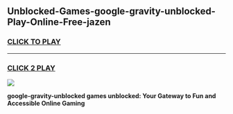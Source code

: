 
## Unblocked-Games-google-gravity-unblocked-Play-Online-Free-jazen
<h3>
<a href="https://premium76.site?title=google-gravity-unblocked&ref=26A">CLICK TO PLAY</a></h3>
<hr>

<h3>
<a href="https://premium76.site?title=google-gravity-unblocked&ref=26A">CLICK 2 PLAY</a>
  
</h3>

<a href="https://premium76.site?title=google-gravity-unblocked&ref=26A"><img src="https://clearcache.store/games.png"></a>


**google-gravity-unblocked games unblocked: Your Gateway to Fun and Accessible Online Gaming**
